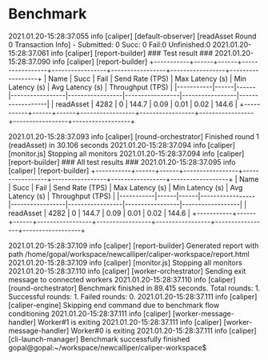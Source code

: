 # Benchmark
 
2021.01.20-15:28:37.055 info  [caliper] [default-observer]      [readAsset Round 0 Transaction Info] - Submitted: 0 Succ: 0 Fail:0 Unfinished:0
2021.01.20-15:28:37.061 info  [caliper] [report-builder]        ### Test result ###
2021.01.20-15:28:37.090 info  [caliper] [report-builder] 
+-----------+------+------+-----------------+-----------------+-----------------+-----------------+------------------+
| Name      | Succ | Fail | Send Rate (TPS) | Max Latency (s) | Min Latency (s) | Avg Latency (s) | Throughput (TPS) |
|-----------|------|------|-----------------|-----------------|-----------------|-----------------|------------------|
| readAsset | 4282 | 0    | 144.7           | 0.09            | 0.01            | 0.02            | 144.6            |
+-----------+------+------+-----------------+-----------------+-----------------+-----------------+------------------+

2021.01.20-15:28:37.093 info  [caliper] [round-orchestrator]    Finished round 1 (readAsset) in 30.106 seconds
2021.01.20-15:28:37.094 info  [caliper] [monitor.js]    Stopping all monitors
2021.01.20-15:28:37.094 info  [caliper] [report-builder]        ### All test results ###
2021.01.20-15:28:37.095 info  [caliper] [report-builder] 
+-----------+------+------+-----------------+-----------------+-----------------+-----------------+------------------+
| Name      | Succ | Fail | Send Rate (TPS) | Max Latency (s) | Min Latency (s) | Avg Latency (s) | Throughput (TPS) |
|-----------|------|------|-----------------|-----------------|-----------------|-----------------|------------------|
| readAsset | 4282 | 0    | 144.7           | 0.09            | 0.01            | 0.02            | 144.6            |
+-----------+------+------+-----------------+-----------------+-----------------+-----------------+------------------+

2021.01.20-15:28:37.109 info  [caliper] [report-builder]        Generated report with path /home/gopal/workspace/newcalliper/caliper-workspace/report.html
2021.01.20-15:28:37.109 info  [caliper] [monitor.js]    Stopping all monitors
2021.01.20-15:28:37.110 info  [caliper] [worker-orchestrator]   Sending exit message to connected workers
2021.01.20-15:28:37.110 info  [caliper] [round-orchestrator]    Benchmark finished in 89.415 seconds. Total rounds: 1. Successful rounds: 1. Failed rounds: 0.
2021.01.20-15:28:37.111 info  [caliper] [caliper-engine]        Skipping end command due to benchmark flow conditioning
2021.01.20-15:28:37.111 info  [caliper] [worker-message-handler]        Worker#1 is exiting
2021.01.20-15:28:37.111 info  [caliper] [worker-message-handler]        Worker#0 is exiting
2021.01.20-15:28:37.111 info  [caliper] [cli-launch-manager]    Benchmark successfully finished
gopal@gopal:~/workspace/newcalliper/caliper-workspace$ 
